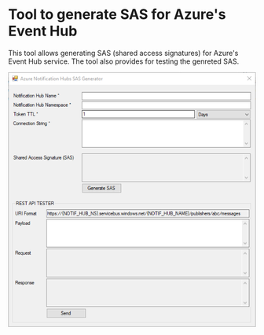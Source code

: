 # Tool to generate SAS for Azure's Event Hub

This tool allows generating SAS (shared access signatures) for Azure's Event Hub service. The tool also provides for testing the genreted SAS.

![Alt text](IMAGES/UI.png "UI")

&nbsp;
